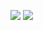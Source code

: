 
[<img src="http://azuredeploy.net/deploybutton.png"/>](https://portal.local.azurestack.external/#create/Microsoft.Template/uri/https%3A%2F%2Fraw.githubusercontent.com%2Fcapgelka%2Fptaf-azure%2azure-stack%2FmainTemplate.json)
[<img src="https://camo.githubusercontent.com/536ab4f9bc823c2e0ce72fb610aafda57d8c6c12/687474703a2f2f61726d76697a2e696f2f76697375616c697a65627574746f6e2e706e67" data-canonical-src="http://armviz.io/visualizebutton.png" style="max-width:100%;">](http://armviz.io/#/?load=https%3A%2F%2Fraw.githubusercontent.com%2Fcapgelka%2Fptaf-azure%2azure-stack%2FmainTemplate.json)